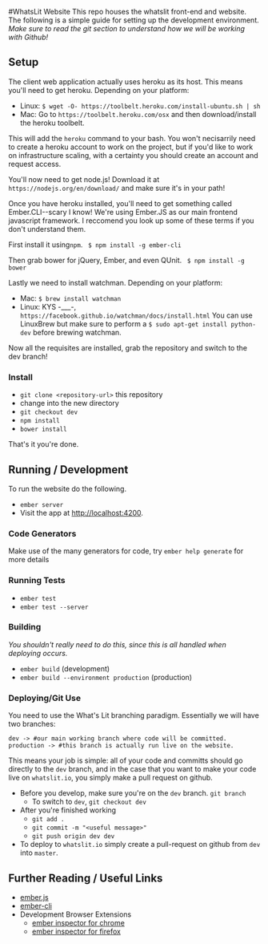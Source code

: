 #WhatsLit Website
This repo houses the whatslit front-end and website. The following is a simple guide for setting up the development environment. *Make sure to read the git section to understand how we will be working with Github!*


## Setup
The client web application actually uses heroku as its host. This means you'll need to get heroku. Depending on your platform:

* Linux: `$ wget -O- https://toolbelt.heroku.com/install-ubuntu.sh | sh`
* Mac: Go to `https://toolbelt.heroku.com/osx` and then download/install the heroku toolbelt. 

This will add the `heroku` command to your bash. You won't necisarrily need to create a heroku account to work on the project, but if you'd like to work on infrastructure scaling, with a certainty you should create an account and request access.

You'll now need to get node.js! Download it at `https://nodejs.org/en/download/` and make sure it's in your path! 

Once you have heroku installed, you'll need to get something called Ember.CLI--scary I know! We're using Ember.JS as our main frontend javascript framework. I reccomend you look up some of these terms if you don't understand them. 

First install it using`npm`. 
``
$ npm install -g ember-cli``

Then grab bower for jQuery, Ember, and even QUnit.
``
$ npm install -g bower``

Lastly we need to install watchman. Depending on your platform:

* Mac: `$ brew install watchman`
* Linux: KYS -___-, `https://facebook.github.io/watchman/docs/install.html` You can use LinuxBrew but make sure to perform a `$ sudo apt-get install python-dev` before brewing watchman.

Now all the requisites are installed, grab the repository and switch to the dev branch!
### Install

* `git clone <repository-url>` this repository
* change into the new directory
* `git checkout dev`
* `npm install`
* `bower install`

That's it you're done.

## Running / Development
To run the website do the following.
* `ember server`
* Visit the app at [http://localhost:4200](http://localhost:4200).

### Code Generators

Make use of the many generators for code, try `ember help generate` for more details

### Running Tests

* `ember test`
* `ember test --server`

### Building
*You shouldn't really need to do this, since this is all handled when deploying occurs.*
* `ember build` (development)
* `ember build --environment production` (production)

### Deploying/Git Use
You need to use the What's Lit branching paradigm. Essentially we will have two branches:
```
dev -> #our main working branch where code will be committed.
production -> #this branch is actually run live on the website.
```
This means your job is simple: all of your code and committs should go directly to the `dev` branch, and in the case that you want to make your code live on `whatslit.io`, you simply make a pull request on github.

* Before you develop, make sure you're on the `dev` branch. `git branch`
    * To switch to `dev`, `git checkout dev`
* After you're finished working
    * `git add .`
    * `git commit -m "<useful message>"`
    * `git push origin dev dev`
* To deploy to `whatslit.io` simply create a pull-request on github from `dev` into `master`.



## Further Reading / Useful Links

* [ember.js](http://emberjs.com/)
* [ember-cli](http://www.ember-cli.com/)
* Development Browser Extensions
  * [ember inspector for chrome](https://chrome.google.com/webstore/detail/ember-inspector/bmdblncegkenkacieihfhpjfppoconhi)
  * [ember inspector for firefox](https://addons.mozilla.org/en-US/firefox/addon/ember-inspector/)



